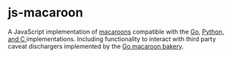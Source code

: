 # js-macaroon

A JavaScript implementation of [macaroons](http://theory.stanford.edu/~ataly/Papers/macaroons.pdf) compatible with the [Go](http://github.com/go-macaroon/macaroon), [Python, and C ](https://github.com/rescrv/libmacaroons) implementations. Including functionality to interact with third party caveat dischargers implemented by the [Go macaroon bakery](http://github.com/go-macaroon-bakery/macaroon-bakery).
